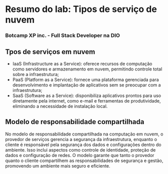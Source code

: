 # Resumo do lab: Tipos de serviço de nuvem
### Botcamp XP inc. - Full Stack Developer na DIO

## Tpos de serviços em nuvem
- IaaS (Infrastructure as a Service): oferece recursos de computação como servidores e armazenamento em nuvem, permitindo controle total sobre a infraestrutura;
- PaaS (Platform as a Service): fornece uma plataforma gerenciada para desenvolvimento e implantação de aplicativos sem se preocupar com a infraestrutura;
- SaaS (Software as a Service): disponibiliza aplicativos prontos para uso diretamente pela internet, como e-mail e ferramentas de produtividade, eliminando a necessidade de instalação local.

## Modelo de responsabilidade compartilhada
No modelo de responsabilidade compartilhada na computação em nuvem, o provedor de serviços gerencia a segurança da infraestrutura, enquanto o cliente é responsável pela segurança dos dados e configurações dentro do ambiente. Isso inclui aspectos como controle de identidade, proteção de dados e configuração de redes. O modelo garante que tanto o provedor quanto o cliente compartilhem as responsabilidades de segurança e gestão, promovendo um ambiente mais seguro e eficiente.
